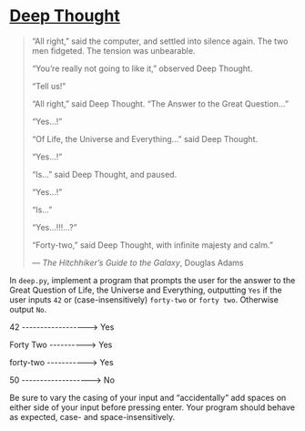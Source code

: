 # [**Deep Thought**](https://cs50.harvard.edu/python/2022/psets/1/deep/)
> “All right,” said the computer, and settled into silence again. The two men fidgeted. The tension was unbearable.
> 
> “You’re really not going to like it,” observed Deep Thought.
> 
> “Tell us!”
> 
> “All right,” said Deep Thought. “The Answer to the Great Question…”
> 
> “Yes…!”
> 
> “Of Life, the Universe and Everything…” said Deep Thought.
> 
> “Yes…!”
> 
> “Is…” said Deep Thought, and paused.
> 
> “Yes…!”
> 
> “Is…”
> 
> “Yes…!!!…?”
> 
> “Forty-two,” said Deep Thought, with infinite majesty and calm.”
> 
> — *The Hitchhiker’s Guide to the Galaxy*, Douglas Adams

In `deep.py`, implement a program that prompts the user for the answer to the Great Question of Life, the Universe and Everything, outputting `Yes` if the user inputs `42` or (case-insensitively) `forty-two` or `forty two`. Otherwise output `No`.

42 ------------------> Yes

Forty Two ----------> Yes

forty-two -----------> Yes

50 -------------------> No

Be sure to vary the casing of your input and “accidentally” add spaces on either side of your input before pressing enter. Your program should behave as expected, case- and space-insensitively.
